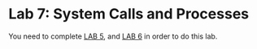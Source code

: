 # Lab 7: System Calls and Processes

You need to complete [LAB 5](./LAB5.html), and [LAB 6](./LAB6.html)  in order
to do this lab.
